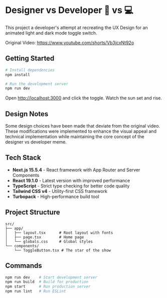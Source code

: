 # Designer vs Developer 🎨 vs 💻

This project a developer's attempt at recreating the UX Design for an animated light and dark mode toggle switch.

Original Video: https://www.youtube.com/shorts/Vb3jcxNt92o

## Getting Started

```bash
# Install dependencies
npm install

# Run the development server
npm run dev
```

Open [http://localhost:3000](http://localhost:3000) and click the toggle. Watch the sun set and rise.

## Design Notes

Some design choices have been made that deviate from the original video. These modifications were implemented to enhance the visual appeal and technical implementation while maintaining the core concept of the designer vs developer meme.

## Tech Stack

- **Next.js 15.5.4** - React framework with App Router and Server Components
- **React 19.1.0** - Latest version with improved performance
- **TypeScript** - Strict type checking for better code quality
- **Tailwind CSS v4** - Utility-first CSS framework
- **Turbopack** - High-performance build tool

## Project Structure

```
src/
├── app/
│   ├── layout.tsx      # Root layout with fonts
│   ├── page.tsx        # Home page
│   └── globals.css     # Global styles
└── components/
    └── ToggleButton.tsx # The star of the show
```

## Commands

```bash
npm run dev    # Start development server
npm run build  # Build for production
npm start      # Run production server
npm run lint   # Run ESLint
```
